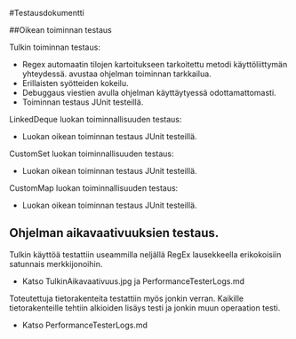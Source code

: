 #Testausdokumentti

##Oikean toiminnan testaus

Tulkin toiminnan testaus:
- Regex automaatin tilojen kartoitukseen tarkoitettu metodi käyttöliittymän yhteydessä.
avustaa ohjelman toiminnan tarkkailua.
- Erillaisten syötteiden kokeilu.
- Debuggaus viestien avulla ohjelman käyttäytyessä odottamattomasti.
- Toiminnan testaus JUnit testeillä.

LinkedDeque luokan toiminnallisuuden testaus:
- Luokan oikean toiminnan testaus JUnit testeillä.

CustomSet luokan toiminnallisuuden testaus:
- Luokan oikean toiminnan testaus JUnit testeillä.

CustomMap luokan toiminnallisuuden testaus:
- Luokan oikean toiminnan testaus JUnit testeillä.

## Ohjelman aikavaativuuksien testaus.

Tulkin käyttöä testattiin useammilla neljällä RegEx lausekkeella erikokoisiin 
satunnais merkkijonoihin.
- Katso TulkinAikavaativuus.jpg ja PerformanceTesterLogs.md

Toteutettuja tietorakenteita testattiin myös jonkin verran.
Kaikille tietorakenteille tehtiin alkioiden lisäys testi ja jonkin muun operaation testi.
- Katso PerformanceTesterLogs.md